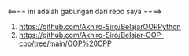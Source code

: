 <==== ini adalah gabungan dari repo saya ====>
1.  https://github.com/Akhiro-Siro/BelajarOOPPython
2.  https://github.com/Akhiro-Siro/Belajar-OOP-cpp/tree/main/OOP%20CPP